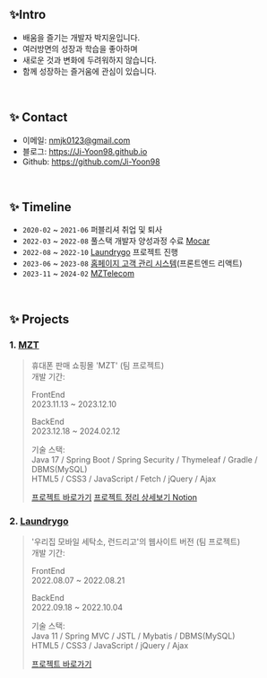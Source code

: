 ## ✨Intro

- 배움을 즐기는 개발자 박지윤입니다.</br>
- 여러방면의 성장과 학습을 좋아하며</br>
- 새로운 것과 변화에 두려워하지 않습니다.</br>
- 함께 성장하는 즐거움에 관심이 있습니다.

</br>

## ✨ Contact
- 이메일: nmjk0123@gmail.com
- 블로그: https://Ji-Yoon98.github.io
- Github: https://github.com/Ji-Yoon98

</br>

## ✨ Timeline
- ```2020-02``` ~ ```2021-06``` 퍼블리셔 취업 및 퇴사
- ```2022-03``` ~ ```2022-08``` 풀스택 개발자 양성과정 수료 [Mocar](https://github.com/Ji-Yoon98/Mocar_Project)
- ```2022-08``` ~ ```2022-10``` [Laundrygo](https://github.com/Ji-Yoon98/Laundrygo_Project) 프로젝트 진행 
- ```2023-06``` ~ ```2023-08``` [홈페이지 고객 관리 시스템](https://github.com/udemy-project-camp-team2/homepage-system-team-2)(프론트엔드 리액트)
- ```2023-11``` ~ ```2024-02``` [MZTelecom](https://gitlab.com/mztelecom/MZT)

</br>

## ✨ Projects
### 1. [MZT](https://gitlab.com/mztelecom/MZT)
> 휴대폰 판매 쇼핑몰 'MZT' (팀 프로젝트)  
> 개발 기간: <br>
>
> FrontEnd <br>
> 2023.11.13 ~ 2023.12.10 <br>
>
> BackEnd <br>
> 2023.12.18 ~ 2024.02.12 <br>
>  
> 기술 스택:  
> Java 17 / Spring Boot / Spring Security / Thymeleaf / Gradle / DBMS(MySQL) <br>
> HTML5 / CSS3 / JavaScript / Fetch / jQuery / Ajax
>  
> [프로젝트 바로가기](https://gitlab.com/mztelecom/MZT)
> [프로젝트 정리 상세보기 Notion](https://mzt2023.notion.site/5231e891d67544bc94e6d5d0bd8ec067?v=dc8249b9d75d47768b8b886eb88c5073&pvs=4)


### 2. [Laundrygo](https://github.com/Ji-Yoon98/Laundrygo_Project)
> '우리집 모바일 세탁소, 런드리고'의 웹사이트 버전 (팀 프로젝트)  
> 개발 기간: <br>
>
> FrontEnd <br>
> 2022.08.07 ~ 2022.08.21 <br>
>
> BackEnd <br>
> 2022.09.18 ~ 2022.10.04 <br>
>  
> 기술 스택:  
> Java 11 / Spring MVC / JSTL / Mybatis / DBMS(MySQL) <br>
> HTML5 / CSS3 / JavaScript / jQuery / Ajax
>  
> [프로젝트 바로가기](https://github.com/Ji-Yoon98/Laundrygo_Project)
